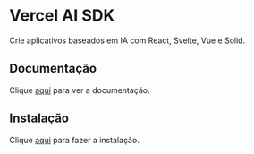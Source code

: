 # Vercel AI SDK

Crie aplicativos baseados em IA com React, Svelte, Vue e Solid.

## Documentação

Clique [aqui](https://github.com/vercel/ai) para ver a documentação.

## Instalação

Clique [aqui](https://www.npmjs.com/package/ai) para fazer a instalação.
